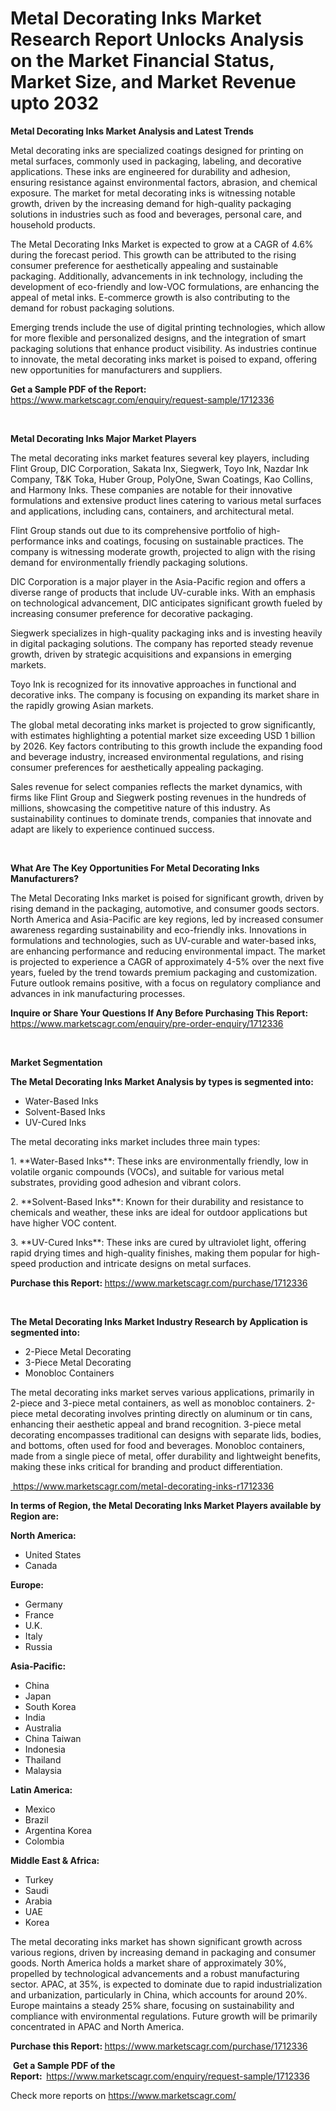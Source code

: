 <p><h1>Metal Decorating Inks Market Research Report Unlocks Analysis on the Market Financial Status, Market Size, and Market Revenue upto 2032</h1></p><p><strong>Metal Decorating Inks Market Analysis and Latest Trends</strong></p>
<p><p>Metal decorating inks are specialized coatings designed for printing on metal surfaces, commonly used in packaging, labeling, and decorative applications. These inks are engineered for durability and adhesion, ensuring resistance against environmental factors, abrasion, and chemical exposure. The market for metal decorating inks is witnessing notable growth, driven by the increasing demand for high-quality packaging solutions in industries such as food and beverages, personal care, and household products.</p><p>The Metal Decorating Inks Market is expected to grow at a CAGR of 4.6% during the forecast period. This growth can be attributed to the rising consumer preference for aesthetically appealing and sustainable packaging. Additionally, advancements in ink technology, including the development of eco-friendly and low-VOC formulations, are enhancing the appeal of metal inks. E-commerce growth is also contributing to the demand for robust packaging solutions. </p><p>Emerging trends include the use of digital printing technologies, which allow for more flexible and personalized designs, and the integration of smart packaging solutions that enhance product visibility. As industries continue to innovate, the metal decorating inks market is poised to expand, offering new opportunities for manufacturers and suppliers.</p></p>
<p><strong>Get a Sample PDF of the Report:&nbsp;</strong> <a href="https://www.marketscagr.com/enquiry/request-sample/1712336?utm_campaign=3222&utm_medium=2&utm_source=Github&utm_content=ia&utm_term=02042025&utm_id=metal-decorating-inks">https://www.marketscagr.com/enquiry/request-sample/1712336</a></p>
<p>&nbsp;</p>
<p><strong>Metal Decorating Inks Major Market Players</strong></p>
<p><p>The metal decorating inks market features several key players, including Flint Group, DIC Corporation, Sakata Inx, Siegwerk, Toyo Ink, Nazdar Ink Company, T&K Toka, Huber Group, PolyOne, Swan Coatings, Kao Collins, and Harmony Inks. These companies are notable for their innovative formulations and extensive product lines catering to various metal surfaces and applications, including cans, containers, and architectural metal.</p><p>Flint Group stands out due to its comprehensive portfolio of high-performance inks and coatings, focusing on sustainable practices. The company is witnessing moderate growth, projected to align with the rising demand for environmentally friendly packaging solutions.</p><p>DIC Corporation is a major player in the Asia-Pacific region and offers a diverse range of products that include UV-curable inks. With an emphasis on technological advancement, DIC anticipates significant growth fueled by increasing consumer preference for decorative packaging.</p><p>Siegwerk specializes in high-quality packaging inks and is investing heavily in digital packaging solutions. The company has reported steady revenue growth, driven by strategic acquisitions and expansions in emerging markets.</p><p>Toyo Ink is recognized for its innovative approaches in functional and decorative inks. The company is focusing on expanding its market share in the rapidly growing Asian markets.</p><p>The global metal decorating inks market is projected to grow significantly, with estimates highlighting a potential market size exceeding USD 1 billion by 2026. Key factors contributing to this growth include the expanding food and beverage industry, increased environmental regulations, and rising consumer preferences for aesthetically appealing packaging.</p><p>Sales revenue for select companies reflects the market dynamics, with firms like Flint Group and Siegwerk posting revenues in the hundreds of millions, showcasing the competitive nature of this industry. As sustainability continues to dominate trends, companies that innovate and adapt are likely to experience continued success.</p></p>
<p>&nbsp;</p>
<p><strong>What Are The Key Opportunities For Metal Decorating Inks Manufacturers?</strong></p>
<p><p>The Metal Decorating Inks market is poised for significant growth, driven by rising demand in the packaging, automotive, and consumer goods sectors. North America and Asia-Pacific are key regions, led by increased consumer awareness regarding sustainability and eco-friendly inks. Innovations in formulations and technologies, such as UV-curable and water-based inks, are enhancing performance and reducing environmental impact. The market is projected to experience a CAGR of approximately 4-5% over the next five years, fueled by the trend towards premium packaging and customization. Future outlook remains positive, with a focus on regulatory compliance and advances in ink manufacturing processes.</p></p>
<p><strong>Inquire or Share Your Questions If Any Before Purchasing This Report:</strong> <a href="https://www.marketscagr.com/enquiry/pre-order-enquiry/1712336?utm_campaign=3222&utm_medium=2&utm_source=Github&utm_content=ia&utm_term=02042025&utm_id=metal-decorating-inks">https://www.marketscagr.com/enquiry/pre-order-enquiry/1712336</a></p>
<p>&nbsp;</p>
<p><strong>Market Segmentation</strong></p>
<p><strong>The Metal Decorating Inks Market Analysis by types is segmented into:</strong></p>
<p><ul><li>Water-Based Inks</li><li>Solvent-Based Inks</li><li>UV-Cured Inks</li></ul></p>
<p><p>The metal decorating inks market includes three main types: </p><p>1. **Water-Based Inks**: These inks are environmentally friendly, low in volatile organic compounds (VOCs), and suitable for various metal substrates, providing good adhesion and vibrant colors.</p><p>  </p><p>2. **Solvent-Based Inks**: Known for their durability and resistance to chemicals and weather, these inks are ideal for outdoor applications but have higher VOC content.</p><p>3. **UV-Cured Inks**: These inks are cured by ultraviolet light, offering rapid drying times and high-quality finishes, making them popular for high-speed production and intricate designs on metal surfaces.</p></p>
<p><strong>Purchase this Report:&nbsp;</strong><a href="https://www.marketscagr.com/purchase/1712336?utm_campaign=3222&utm_medium=2&utm_source=Github&utm_content=ia&utm_term=02042025&utm_id=metal-decorating-inks">https://www.marketscagr.com/purchase/1712336</a></p>
<p>&nbsp;</p>
<p><strong>The Metal Decorating Inks Market Industry Research by Application is segmented into:</strong></p>
<p><ul><li>2-Piece Metal Decorating</li><li>3-Piece Metal Decorating</li><li>Monobloc Containers</li></ul></p>
<p><p>The metal decorating inks market serves various applications, primarily in 2-piece and 3-piece metal containers, as well as monobloc containers. 2-piece metal decorating involves printing directly on aluminum or tin cans, enhancing their aesthetic appeal and brand recognition. 3-piece metal decorating encompasses traditional can designs with separate lids, bodies, and bottoms, often used for food and beverages. Monobloc containers, made from a single piece of metal, offer durability and lightweight benefits, making these inks critical for branding and product differentiation.</p></p>
<p><a href="https://www.marketscagr.com/metal-decorating-inks-r1712336?utm_campaign=3222&utm_medium=2&utm_source=Github&utm_content=ia&utm_term=02042025&utm_id=metal-decorating-inks">&nbsp;https://www.marketscagr.com/metal-decorating-inks-r1712336</a></p>
<p><strong>In terms of Region, the Metal Decorating Inks Market Players available by Region are:</strong></p>
<p>
    <p> <strong> North America: </strong>
        <ul>
            <li>United States</li>
            <li>Canada</li>
        </ul>
        </p> 
    <p> <strong> Europe: </strong>
        <ul>
            <li>Germany</li>
            <li>France</li>
            <li>U.K.</li>
            <li>Italy</li>
            <li>Russia</li>
        </ul>
        </p> 
    <p> <strong> Asia-Pacific: </strong>
        <ul>
            <li>China</li>
            <li>Japan</li>
            <li>South Korea</li>
            <li>India</li>
            <li>Australia</li>
            <li>China Taiwan</li>
            <li>Indonesia</li>
            <li>Thailand</li>
            <li>Malaysia</li>
        </ul>
        </p> 
    <p> <strong> Latin America: </strong>
        <ul>
            <li>Mexico</li>
            <li>Brazil</li>
            <li>Argentina Korea</li>
            <li>Colombia</li>
        </ul>
        </p> 
    <p> <strong> Middle East & Africa: </strong>
        <ul>
            <li>Turkey</li>
            <li>Saudi</li>
            <li>Arabia</li>
            <li>UAE</li>
            <li>Korea</li>
        </ul>
    </p>
    </p>
<p><p>The metal decorating inks market has shown significant growth across various regions, driven by increasing demand in packaging and consumer goods. North America holds a market share of approximately 30%, propelled by technological advancements and a robust manufacturing sector. APAC, at 35%, is expected to dominate due to rapid industrialization and urbanization, particularly in China, which accounts for around 20%. Europe maintains a steady 25% share, focusing on sustainability and compliance with environmental regulations. Future growth will be primarily concentrated in APAC and North America.</p></p>
<p><strong>Purchase this Report: </strong><a href="https://www.marketscagr.com/purchase/1712336?utm_campaign=3222&utm_medium=2&utm_source=Github&utm_content=ia&utm_term=02042025&utm_id=metal-decorating-inks">https://www.marketscagr.com/purchase/1712336</a></p>
<p>&nbsp;<strong>Get a Sample PDF of the Report:&nbsp;&nbsp;</strong><a href="https://www.marketscagr.com/enquiry/request-sample/1712336?utm_campaign=3222&utm_medium=2&utm_source=Github&utm_content=ia&utm_term=02042025&utm_id=metal-decorating-inks">https://www.marketscagr.com/enquiry/request-sample/1712336</a></p>
<p><strong></strong></p>
<p>Check more reports on <a href="https://www.marketscagr.com/?utm_campaign=3222&utm_medium=2&utm_source=Github&utm_content=ia&utm_term=02042025&utm_id=metal-decorating-inks">https://www.marketscagr.com/</a></p>